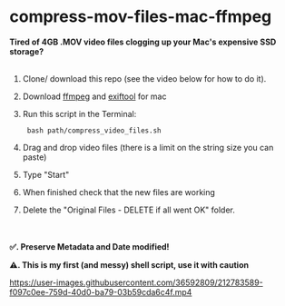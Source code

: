 # compress-mov-files-mac-ffmpeg
**Tired of 4GB .MOV video files clogging up your Mac's expensive SSD storage?**
<br/><br/>

1. Clone/ download this repo (see the video below for how to do it).
2. Download [ffmpeg](https://ffmpeg.org/download.html#build-mac) and [exiftool](https://exiftool.org/) for mac
3. Run this script in the Terminal:

        bash path/compress_video_files.sh
4. Drag and drop video files (there is a limit on the string size you can paste)
5. Type "Start"
6. When finished check that the new files are working
7. Delete the "Original Files - DELETE if all went OK" folder. 

<br/><br/>
**✅. Preserve Metadata and Date modified!**

**⚠️. This is my first (and messy) shell script, use it with caution**


https://user-images.githubusercontent.com/36592809/212783589-f097c0ee-759d-40d0-ba79-03b59cda6c4f.mp4
